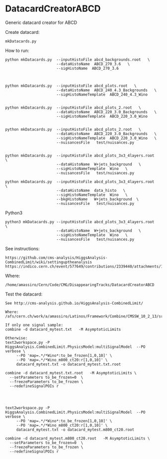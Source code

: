 # DatacardCreatorABCD

Generic datacard creator for ABCD


Create datacard:

    mkDatacards.py

    
How to run:

    python mkDatacards.py  --inputHistoFile abcd_backgrounds.root   \
                           --dataHistoName  ABCD_270_3.6   \
                           --sigHistoName  ABCD_270_3.6
                           
    
    
    python mkDatacards.py  --inputHistoFile abcd_plots.root   \
                           --dataHistoName  ABCD_240_4.3_Backgrounds   \
                           --sigHistoNameTemplate  ABCD_240_4.3_Wino
     
     
    python mkDatacards.py  --inputHistoFile abcd_plots_2.root   \
                           --dataHistoName  ABCD_220_3.0_Backgrounds   \
                           --sigHistoNameTemplate  ABCD_220_3.0_Wino

                           
    python mkDatacards.py  --inputHistoFile abcd_plots_2.root   \
                           --dataHistoName  ABCD_220_3.0_Backgrounds   \
                           --sigHistoNameTemplate  ABCD_220_3.0_Wino   \
                           --nuisancesFile   test/nuisances.py
                           

    python mkDatacards.py  --inputHistoFile abcd_plots_3x3_4layers.root   \
                           --dataHistoName  W+jets_background   \
                           --sigHistoNameTemplate  Wino   \
                           --nuisancesFile   test/nuisances.py

    python mkDatacards.py  --inputHistoFile abcd_plots_3x3_4layers.root   \
                           --dataHistoName  data_histo   \
                           --sigHistoNameTemplate  Wino   \
                           --bkgHistoName   W+jets_background  \
                           --nuisancesFile   test/nuisances.py
                           
                           
Python3

    python3 mkDatacards.py --inputHistoFile abcd_plots_3x3_4layers.root   \
                           --dataHistoName  W+jets_background   \
                           --sigHistoNameTemplate  Wino   \
                           --nuisancesFile   test/nuisances.py

                           
                           
                           
See instructions:

    https://github.com/cms-analysis/HiggsAnalysis-CombinedLimit/wiki/settinguptheanalysis
    https://indico.cern.ch/event/577649/contributions/2339440/attachments/1380196/2097805/beyond_simple_datacards.pdf

    
Where:

    /home/amassiro/Cern/Code/CMG/DisappearingTracks/DatacardCreatorABCD

    
Test the datacard:

    See http://cms-analysis.github.io/HiggsAnalysis-CombinedLimit/
    
    Where: /afs/cern.ch/work/a/amassiro/Latinos/Framework/Combine/CMSSW_10_2_13/src/
    
    If only one signal sample:
    combine -d datacard_mytest.txt   -M AsymptoticLimits

    Otherwise:
    text2workspace.py -P HiggsAnalysis.CombinedLimit.PhysicsModel:multiSignalModel  --PO verbose \
         --PO 'map=.*/*Wino*:to_be_frozen[1,0,10]' \
         --PO 'map=.*/*Wino_m800_ct20:r[1,0,10]' \
         datacard_mytest.txt -o datacard_mytest.txt.root

    combine -d datacard_mytest.txt.root   -M AsymptoticLimits \
      --setParameters to_be_frozen=0  \
      --freezeParameters to_be_frozen \
      --redefineSignalPOIs r
      
      

      
    text2workspace.py -P HiggsAnalysis.CombinedLimit.PhysicsModel:multiSignalModel  --PO verbose \
         --PO 'map=.*/*Wino*:to_be_frozen[1,0,10]' \
         --PO 'map=.*/*Wino_m800_ct20:r[1,0,10]' \
         datacard_mytest.txt -o datacard_mytest.m800_ct20.root

    combine -d datacard_mytest.m800_ct20.root   -M AsymptoticLimits \
      --setParameters to_be_frozen=0  \
      --freezeParameters to_be_frozen \
      --redefineSignalPOIs r
      
      
      